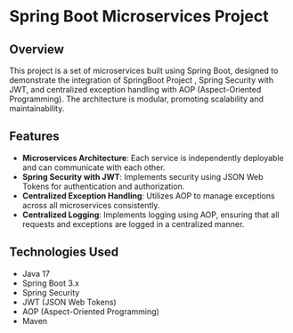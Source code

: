 # Spring Boot Microservices Project

## Overview

This project is a set of microservices built using Spring Boot, designed to demonstrate the integration of SpringBoot Project , Spring Security with JWT, and centralized exception handling with AOP (Aspect-Oriented Programming). The architecture is modular, promoting scalability and maintainability.

## Features

- **Microservices Architecture**: Each service is independently deployable and can communicate with each other.
- **Spring Security with JWT**: Implements security using JSON Web Tokens for authentication and authorization.
- **Centralized Exception Handling**: Utilizes AOP to manage exceptions across all microservices consistently.
- **Centralized Logging**: Implements logging using AOP, ensuring that all requests and exceptions are logged in a centralized manner.

## Technologies Used

- Java 17
- Spring Boot 3.x
- Spring Security
- JWT (JSON Web Tokens)
- AOP (Aspect-Oriented Programming)
- Maven

